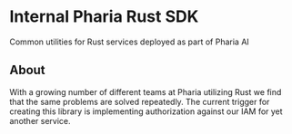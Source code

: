 # Internal Pharia Rust SDK

Common utilities for Rust services deployed as part of Pharia AI

## About

With a growing number of different teams at Pharia utilizing Rust we find that the same problems are solved repeatedly. The current trigger for creating this library is implementing authorization against our IAM for yet another service.
